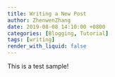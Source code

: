 ```yaml
---
title: Writing a New Post
author: ZhenwenZhang
date: 2019-08-08 14:10:00 +0800
categories: [Blogging, Tutorial]
tags: [writing]
render_with_liquid: false
---
```


This is a test sample!